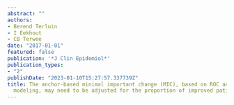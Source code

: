 ```yaml
---
abstract: ""
authors:
- Berend Terluin
- I Eekhout
- CB Terwee
date: "2017-01-01"
featured: false
publication: '*J Clin Epidemiol*'
publication_types:
- "2"
publishDate: "2023-01-10T15:27:57.337739Z"
title: The anchor-based minimal important change (MIC), based on ROC analysis or predictive
  modeling, may need to be adjusted for the proportion of improved patients
---
```



